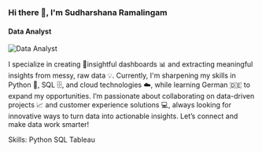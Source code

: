 <!--- 👋 Hi, I’m @SudharshanaRamalingam aspiring Data Analyst based in Berlin.
- 👀 I’m interested in data analysis and leveraging data to solve real-world problems.
- 🌱 I’m currently learning German and enhancing my skills in Python, SQL, and cloud technologies.
- 📫 How to reach me .
- ⚡ Fun fact: ...

SudharshanaRamalingam/SudharshanaRamalingam is a ✨ special ✨ repository because its `README.md` (this file) appears on your GitHub profile.
You can click the Preview link to take a look at your changes.
--->

### Hi there 👋, I'm Sudharshana Ramalingam
#### Data Analyst
![Data Analyst](https://www.figma.com/design/7ynFNDnFnNLOo5q7QFDWrQ/Untitled?node-id=0-1&m=dev&t=F2i17J2BFwlHyPxF-1)

I specialize in creating 🎯insightful dashboards 📊 and extracting meaningful insights from messy, raw data 💡. Currently, I'm sharpening my skills in Python 🐍, SQL 🗄️, and cloud technologies ☁️, while learning German 🇩🇪 to expand my opportunities. I’m passionate about collaborating on data-driven projects 📈 and customer experience solutions 💻, always looking for innovative ways to turn data into actionable insights. Let’s connect and make data work smarter!

Skills: Python SQL Tableau 






